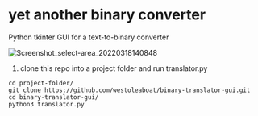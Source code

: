 # yet another binary converter
Python tkinter GUI for a text-to-binary converter

![Screenshot_select-area_20220318140848](https://user-images.githubusercontent.com/68698872/159000301-e97b7628-0084-492f-b4fd-381da454a83c.png)
1. clone this repo into a project folder and run translator.py
```
cd project-folder/
git clone https://github.com/westoleaboat/binary-translator-gui.git
cd binary-translator-gui/
python3 translator.py
```
